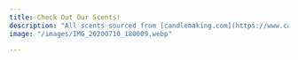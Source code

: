 ```yaml
---
title: Check Out Our Scents!
description: "All scents sourced from [candlemaking.com](https://www.candlemaking.com/)"
image: "/images/IMG_20200710_180009.webp"

---
```

